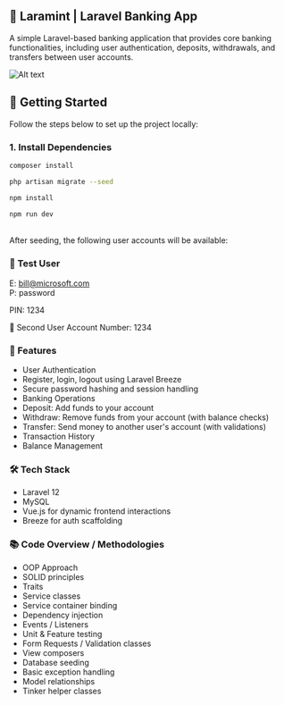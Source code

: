 ## 🏦 Laramint | Laravel Banking App

A simple Laravel-based banking application that provides core banking functionalities, including user authentication, deposits, withdrawals, and transfers between user accounts.

![Alt text](https://i.ibb.co/CptHNWXR/SCR-20250524-sxqt.png)

## 🚀 Getting Started

Follow the steps below to set up the project locally:

### 1. Install Dependencies

```bash
composer install
```

```bash
php artisan migrate --seed
```

```bash
npm install
```

```bash
npm run dev
```
<br>
After seeding, the following user accounts will be available:

### 🧪 Test User

E: bill@microsoft.com<br>
P: password

PIN: 1234

👥 Second User
Account Number: 1234


### 🚀 Features
- User Authentication
- Register, login, logout using Laravel Breeze
- Secure password hashing and session handling
- Banking Operations
- Deposit: Add funds to your account
- Withdraw: Remove funds from your account (with balance checks)
- Transfer: Send money to another user's account (with validations)
- Transaction History
- Balance Management

### 🛠 Tech Stack
- Laravel 12
- MySQL
- Vue.js for dynamic frontend interactions
- Breeze for auth scaffolding

### 📚 Code Overview / Methodologies
- OOP Approach  
- SOLID principles  
- Traits  
- Service classes  
- Service container binding  
- Dependency injection  
- Events / Listeners  
- Unit & Feature testing  
- Form Requests / Validation classes  
- View composers  
- Database seeding  
- Basic exception handling  
- Model relationships  
- Tinker helper classes
